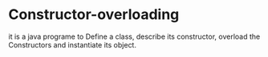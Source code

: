 # Constructor-overloading
it is a java programe to  Define a class, describe its constructor, overload the Constructors and instantiate its object. 
